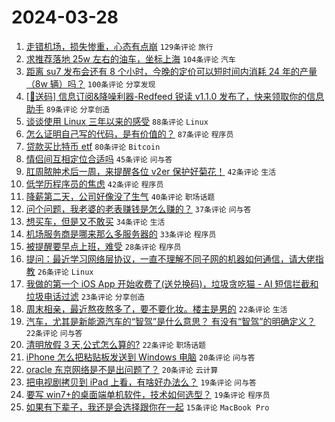 # 2024-03-28

1. [走错机场，损失惨重，心态有点崩](https://www.v2ex.com/t/1027775) `129条评论` `旅行`
1. [求推荐落地 25w 左右的油车，坐标上海](https://www.v2ex.com/t/1027634) `104条评论` `汽车`
1. [距离 su7 发布会还有 8 个小时，今晚的定价可以短时间内消耗 24 年的产量（8w 辆）吗？](https://www.v2ex.com/t/1027700) `100条评论` `分享发现`
1. [[🎁送码] 信息订阅&降噪利器-Redfeed 锐读 v1.1.0 发布了，快来领取你的信息助手](https://www.v2ex.com/t/1027723) `89条评论` `分享创造`
1. [谈谈使用 Linux 三年以来的感受](https://www.v2ex.com/t/1027689) `88条评论` `Linux`
1. [怎么证明自己写的代码，是有价值的？](https://www.v2ex.com/t/1027644) `87条评论` `程序员`
1. [贷款买比特币 etf](https://www.v2ex.com/t/1027626) `80条评论` `Bitcoin`
1. [情侣间互相定位合适吗](https://www.v2ex.com/t/1027628) `45条评论` `问与答`
1. [肛周脓肿术后一周，来提醒各位 v2er 保护好菊花！](https://www.v2ex.com/t/1027813) `42条评论` `生活`
1. [低学历程序员的焦虑](https://www.v2ex.com/t/1027779) `42条评论` `程序员`
1. [降薪第二天，公司好像没了生气](https://www.v2ex.com/t/1027658) `40条评论` `职场话题`
1. [问个问题，我老婆的老表赚钱是怎么赚的？](https://www.v2ex.com/t/1027729) `37条评论` `问与答`
1. [想买车，但是又不敢买](https://www.v2ex.com/t/1027716) `34条评论` `生活`
1. [机场服务商是哪来那么多服务器的](https://www.v2ex.com/t/1027648) `33条评论` `程序员`
1. [被提醒要早点上班，难受](https://www.v2ex.com/t/1027740) `28条评论` `程序员`
1. [提问：最近学习网络层协议，一直不理解不同子网的机器如何通信，请大佬指教](https://www.v2ex.com/t/1027635) `26条评论` `Linux`
1. [我做的第一个 iOS App 开始收费了(送兑换码)，垃圾贪吃猫 - AI 短信拦截和垃圾电话过滤](https://www.v2ex.com/t/1027770) `23条评论` `分享创造`
1. [周末相亲，最近熬夜熬多了，要不要化妆。楼主是男的](https://www.v2ex.com/t/1027753) `22条评论` `生活`
1. [汽车，尤其是新能源汽车的“智驾”是什么意思？ 有没有“智驾”的明确定义？](https://www.v2ex.com/t/1027682) `22条评论` `问与答`
1. [清明放假 3 天,公式怎么算的?](https://www.v2ex.com/t/1027672) `22条评论` `职场话题`
1. [iPhone 怎么把粘贴板发送到 Windows 电脑](https://www.v2ex.com/t/1027712) `20条评论` `问与答`
1. [oracle 东京网络是不是出问题了？](https://www.v2ex.com/t/1027643) `20条评论` `云计算`
1. [把电视剧拷贝到 iPad 上看，有啥好办法么？](https://www.v2ex.com/t/1027733) `19条评论` `问与答`
1. [要写 win7+的桌面端单机软件，技术如何选型？](https://www.v2ex.com/t/1027637) `19条评论` `程序员`
1. [如果有下辈子，我还是会选择跟你在一起](https://www.v2ex.com/t/1027717) `15条评论` `MacBook Pro`
